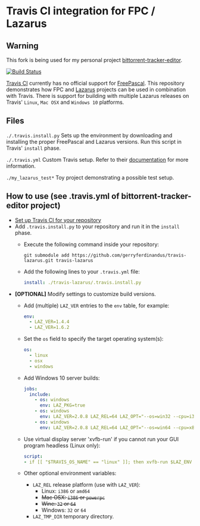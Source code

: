 Travis CI integration for FPC / Lazarus
=======================================

Warning
-----
This fork is being used for my personal project [bittorrent-tracker-editor](https://github.com/GerryFerdinandus/bittorrent-tracker-editor).


[![Build Status](https://travis-ci.org/GerryFerdinandus/travis-lazarus.svg?branch=master)](https://travis-ci.org/GerryFerdinandus/travis-lazarus)

[Travis CI](https://travis-ci.org/) currently has no official support for [FreePascal](http://freepascal.org/). This repository demonstrates how FPC and [Lazarus](http://www.lazarus-ide.org/) projects can be used in combination with Travis. There is support for building with multiple Lazarus releases on Travis' `Linux`, `Mac OSX` and `Windows 10` platforms.

Files
-----
`./.travis.install.py` Sets up the environment by downloading and installing the proper FreePascal and Lazarus versions. Run this script in Travis' `install` phase.

`./.travis.yml` Custom Travis setup. Refer to their [documentation](http://docs.travis-ci.com/user/customizing-the-build/) for more information.

`./my_lazarus_test*` Toy project demonstrating a possible test setup.

How to use (see .travis.yml of bittorrent-tracker-editor project)
----------
- [Set up Travis CI for your repository](http://docs.travis-ci.com/user/for-beginners/)
- Add `.travis.install.py` to your repository and run it in the `install` phase.
  - Execute the following command inside your repository:

    ```shell
    git submodule add https://github.com/gerryferdinandus/travis-lazarus.git travis-lazarus
    ```
  - Add the following lines to your `.travis.yml` file:

    ```yaml
    install: ./travis-lazarus/.travis.install.py
    ```
- **[OPTIONAL]** Modify settings to customize build versions.
  - Add (multiple) `LAZ_VER` entries to the `env` table, for example:

    ```yaml
    env:
      - LAZ_VER=1.4.4
      - LAZ_VER=1.6.2
    ```
  - Set the `os` field to specify the target operating system(s):

    ```yaml
    os:
      - linux
      - osx
      - windows
    ```
  - Add Windows 10 server builds:

    ```yaml
    jobs:
      include:
        - os: windows
          env: LAZ_PKG=true
        - os: windows
          env: LAZ_VER=2.0.8 LAZ_REL=64 LAZ_OPT="--os=win32 --cpu=i386"
        - os: windows
          env: LAZ_VER=2.0.8 LAZ_REL=64 LAZ_OPT="--os=win64 --cpu=x86_64"
    ```
  - Use virtual display server 'xvfb-run' if you cannot run your GUI program headless (Linux only):
    ```yaml
    script:
    - if [[ "$TRAVIS_OS_NAME" == "linux" ]]; then xvfb-run $LAZ_ENV ./bin/gui_build_tests --all --format=plain; fi
    ```
  - Other optional environment variables:
    - `LAZ_REL` release platform (use with `LAZ_VER`):
      - Linux: `i386` or `amd64`
      - ~~Mac OSX: `i386` or `powerpc`~~
      - ~~Wine: `32` or `64`~~
      - Windows: `32` or `64`
    - `LAZ_TMP_DIR` temporary directory.
